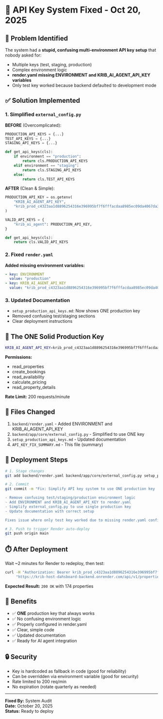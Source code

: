 # 🔧 API Key System Fixed - Oct 20, 2025

## 🎯 Problem Identified

The system had a **stupid, confusing multi-environment API key setup** that nobody asked for:
- Multiple keys (test, staging, production)
- Complex environment logic
- **render.yaml missing ENVIRONMENT and KRIB_AI_AGENT_API_KEY variables**
- Only test key worked because backend defaulted to development mode

## ✅ Solution Implemented

### 1. **Simplified `external_config.py`**
**BEFORE** (Overcomplicated):
```python
PRODUCTION_API_KEYS = {...}
TEST_API_KEYS = {...}
STAGING_API_KEYS = {...}

def get_api_keys(cls):
    if environment == "production":
        return cls.PRODUCTION_API_KEYS
    elif environment == "staging":
        return cls.STAGING_API_KEYS
    else:
        return cls.TEST_API_KEYS
```

**AFTER** (Clean & Simple):
```python
PRODUCTION_API_KEY = os.getenv(
    "KRIB_AI_AGENT_API_KEY", 
    "krib_prod_c4323aa1d8896254316e396995bf7f6fffacdaa8985ec09da4067da37f1e6ae8"
)

VALID_API_KEYS = {
    "krib_ai_agent": PRODUCTION_API_KEY,
}

def get_api_keys(cls):
    return cls.VALID_API_KEYS
```

### 2. **Fixed `render.yaml`**
**Added missing environment variables:**
```yaml
- key: ENVIRONMENT
  value: "production"
- key: KRIB_AI_AGENT_API_KEY
  value: "krib_prod_c4323aa1d8896254316e396995bf7f6fffacdaa8985ec09da4067da37f1e6ae8"
```

### 3. **Updated Documentation**
- `setup_production_api_keys.md`: Now shows ONE production key
- Removed confusing test/staging sections
- Clear deployment instructions

## 🔑 The ONE Solid Production Key

```bash
KRIB_AI_AGENT_API_KEY=krib_prod_c4323aa1d8896254316e396995bf7f6fffacdaa8985ec09da4067da37f1e6ae8
```

**Permissions:**
- read_properties
- create_bookings
- read_availability
- calculate_pricing
- read_property_details

**Rate Limit:** 200 requests/minute

## 📝 Files Changed

1. `backend/render.yaml` - Added ENVIRONMENT and KRIB_AI_AGENT_API_KEY
2. `backend/app/core/external_config.py` - Simplified to use ONE key
3. `setup_production_api_keys.md` - Updated documentation
4. `API_KEY_FIX_SUMMARY.md` - This file (summary)

## 🚀 Deployment Steps

```bash
# 1. Stage changes
git add backend/render.yaml backend/app/core/external_config.py setup_production_api_keys.md API_KEY_FIX_SUMMARY.md

# 2. Commit
git commit -m "Fix: Simplify API key system to use ONE production key

- Remove confusing test/staging/production environment logic
- Add ENVIRONMENT and KRIB_AI_AGENT_API_KEY to render.yaml
- Simplify external_config.py to use single production key
- Update documentation with correct setup

Fixes issue where only test key worked due to missing render.yaml config"

# 3. Push to trigger Render auto-deploy
git push origin main
```

## ⏱️ After Deployment

Wait ~2 minutes for Render to redeploy, then test:

```bash
curl -H "Authorization: Bearer krib_prod_c4323aa1d8896254316e396995bf7f6fffacdaa8985ec09da4067da37f1e6ae8" \
     "https://krib-host-dahsboard-backend.onrender.com/api/v1/properties/search?limit=5"
```

**Expected Result:** `200 OK` with 174 properties

## 🎉 Benefits

- ✅ **ONE** production key that always works
- ✅ No confusing environment logic
- ✅ Properly configured in render.yaml
- ✅ Clear, simple code
- ✅ Updated documentation
- ✅ Ready for AI agent integration

## 🔒 Security

- Key is hardcoded as fallback in code (good for reliability)
- Can be overridden via environment variable (good for security)
- Rate limited to 200 req/min
- No expiration (rotate quarterly as needed)

---

**Fixed By:** System Audit  
**Date:** October 20, 2025  
**Status:** Ready to deploy

